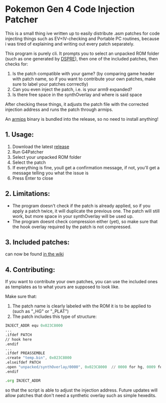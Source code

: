 # Pokemon Gen 4 Code Injection Patcher

This is a small thing ive written up to easily distribute .asm patches for code injecting things such as EV+IV-checking and Portable PC routines, because i was tired of explaining and writing out every patch separately.

This program is purely cli. It prompts you to select an unpacked ROM folder (such as one generated by [DSPRE](https://github.com/Mixone-FinallyHere/DS-Pokemon-Rom-Editor/tree/v1.13.1-beta)), then one of the included patches, then checks for:
1. Is the patch compatible with your game? (by comparing game header with patch name, so if you want to contribute your own patches, make sure to label your patches corrrectly)
2. Can you even inject the patch, i.e. is your arm9 expanded?
3. Is there free space in the synthOverlay and where is said space

After checking these things, it adjusts the patch file with the corrected injection address and runs the patch through armips.

An [armips](https://github.com/Kingcom/armips) binary is bundled into the release, so no need to install anything!

## 1. Usage:

1. Download the latest [release](https://github.com/KalaayPT/g4patcher/releases)
2. Run G4Patcher
3. Select your unpacked ROM folder
4. Select the patch
5. If everything is fine, youll get a confirmation message, if not, you'll get a message telling you what the issue is
6. Press Enter to close

## 2. Limitations:

- The program doesn't check if the patch is already applied, so if you apply a patch twice, it will duplicate the previous one. The patch will still work, but more space in your synthOverlay will be used up.
- The program doesnt check compression either (yet), so make sure that the hook overlay required by the patch is not compressed. 

## 3. Included patches:

can now be found [in the wiki](https://github.com/KalaayPT/G4Patcher/wiki/Included-Patches)

## 4. Contributing:

If you want to contribute your own patches, you can use the included ones as templates as to what yours are supposed to look like. 

Make sure that:
1. The patch name is clearly labeled with the ROM it is to be applied to (such as "_HG" or "_PLAT")
2. The patch includes this type of structure:
```asm
INJECT_ADDR equ 0x023C8000
...
.ifdef PATCH
// hook here
.endif
...
.ifdef PREASSEMBLE
.create "temp.bin", 0x023C8000
.elseifdef PATCH
.open "unpacked/synthOverlay/0000", 0x023C8000  // 0000 for hg, 0009 for plat
.endif

.org INJECT_ADDR
```
so that the script is able to adjust the injection address. Future updates will allow patches that don't need a synthetic overlay such as simple hexedits.
